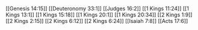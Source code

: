 [[Genesis 14:15]]
[[Deuteronomy 33:1]]
[[Judges 16:2]]
[[1 Kings 11:24]]
[[1 Kings 13:1]]
[[1 Kings 15:18]]
[[1 Kings 20:1]]
[[1 Kings 20:34]]
[[2 Kings 1:9]]
[[2 Kings 2:15]]
[[2 Kings 6:12]]
[[2 Kings 6:24]]
[[Isaiah 7:8]]
[[Acts 17:6]]
